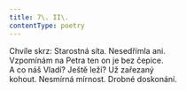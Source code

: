 ```yaml
---
title: 7\. II\.
contentType: poetry
---
```


<section>

Chvíle skrz: Starostná síta. Nesedřímla ani.  
Vzpomínám na Petra ten on je bez čepice.  
A co náš Vladí? Ještě leží? Už zařezaný  
kohout. Nesmírná mírnost. Drobné doskonání.

</section>
